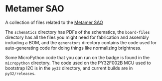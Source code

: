# Metamer SAO
A collection of files related to the [Metamer SAO](https://reidsoxharris.me/projects/metamer-sao)

The `schematics` directory has PDFs of the schematics, the `board-files` directory has all the files you might need for fabrication and assembly including a BOM, and the `generators` directory contains the code used for auto-generating code for doing things like normalizing brightness. 

Some MicroPython code that you can run on the badge is found in the `micropython` directory. 
The code used on the PY32F002B MCU used to bootstrap I2C is in the `py32` directory, and current builds are in `py32/releases`.
